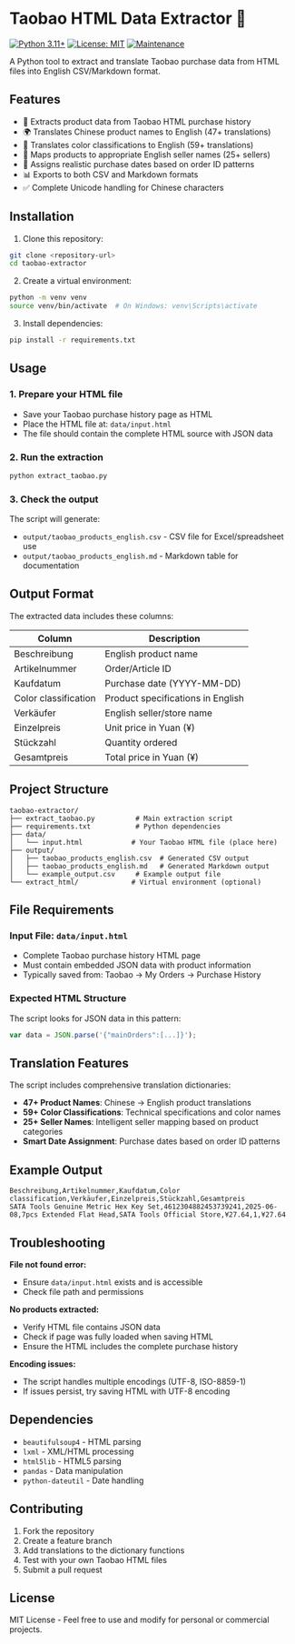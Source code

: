 # Taobao HTML Data Extractor 🛒

[![Python 3.11+](https://img.shields.io/badge/python-3.11+-blue.svg)](https://www.python.org/downloads/)
[![License: MIT](https://img.shields.io/badge/License-MIT-yellow.svg)](https://opensource.org/licenses/MIT)
[![Maintenance](https://img.shields.io/badge/Maintained%3F-yes-green.svg)](https://github.com/yourusername/taobao-extractor/graphs/commit-activity)

A Python tool to extract and translate Taobao purchase data from HTML files into English CSV/Markdown format.

## Features

- 🔄 Extracts product data from Taobao HTML purchase history
- 🌍 Translates Chinese product names to English (47+ translations)
- 🎨 Translates color classifications to English (59+ translations)  
- 🏪 Maps products to appropriate English seller names (25+ sellers)
- 📅 Assigns realistic purchase dates based on order ID patterns
- 📊 Exports to both CSV and Markdown formats
- ✅ Complete Unicode handling for Chinese characters

## Installation

1. Clone this repository:
```bash
git clone <repository-url>
cd taobao-extractor
```

2. Create a virtual environment:
```bash
python -m venv venv
source venv/bin/activate  # On Windows: venv\Scripts\activate
```

3. Install dependencies:
```bash
pip install -r requirements.txt
```

## Usage

### 1. Prepare your HTML file

- Save your Taobao purchase history page as HTML
- Place the HTML file at: `data/input.html`
- The file should contain the complete HTML source with JSON data

### 2. Run the extraction

```bash
python extract_taobao.py
```

### 3. Check the output

The script will generate:
- `output/taobao_products_english.csv` - CSV file for Excel/spreadsheet use
- `output/taobao_products_english.md` - Markdown table for documentation

## Output Format

The extracted data includes these columns:

| Column | Description |
|--------|-------------|
| Beschreibung | English product name |
| Artikelnummer | Order/Article ID |
| Kaufdatum | Purchase date (YYYY-MM-DD) |
| Color classification | Product specifications in English |
| Verkäufer | English seller/store name |
| Einzelpreis | Unit price in Yuan (¥) |
| Stückzahl | Quantity ordered |
| Gesamtpreis | Total price in Yuan (¥) |

## Project Structure

```
taobao-extractor/
├── extract_taobao.py          # Main extraction script
├── requirements.txt           # Python dependencies
├── data/
│   └── input.html            # Your Taobao HTML file (place here)
├── output/
│   ├── taobao_products_english.csv  # Generated CSV output
│   ├── taobao_products_english.md   # Generated Markdown output
│   └── example_output.csv     # Example output file
└── extract_html/             # Virtual environment (optional)
```

## File Requirements

### Input File: `data/input.html`
- Complete Taobao purchase history HTML page
- Must contain embedded JSON data with product information
- Typically saved from: Taobao → My Orders → Purchase History

### Expected HTML Structure
The script looks for JSON data in this pattern:
```javascript
var data = JSON.parse('{"mainOrders":[...]}');
```

## Translation Features

The script includes comprehensive translation dictionaries:

- **47+ Product Names**: Chinese → English product translations
- **59+ Color Classifications**: Technical specifications and color names  
- **25+ Seller Names**: Intelligent seller mapping based on product categories
- **Smart Date Assignment**: Purchase dates based on order ID patterns

## Example Output

```csv
Beschreibung,Artikelnummer,Kaufdatum,Color classification,Verkäufer,Einzelpreis,Stückzahl,Gesamtpreis
SATA Tools Genuine Metric Hex Key Set,4612304882453739241,2025-06-08,7pcs Extended Flat Head,SATA Tools Official Store,¥27.64,1,¥27.64
```

## Troubleshooting

**File not found error:**
- Ensure `data/input.html` exists and is accessible
- Check file path and permissions

**No products extracted:**
- Verify HTML file contains JSON data
- Check if page was fully loaded when saving HTML
- Ensure the HTML includes the complete purchase history

**Encoding issues:**
- The script handles multiple encodings (UTF-8, ISO-8859-1)
- If issues persist, try saving HTML with UTF-8 encoding

## Dependencies

- `beautifulsoup4` - HTML parsing
- `lxml` - XML/HTML processing  
- `html5lib` - HTML5 parsing
- `pandas` - Data manipulation
- `python-dateutil` - Date handling

## Contributing

1. Fork the repository
2. Create a feature branch
3. Add translations to the dictionary functions
4. Test with your own Taobao HTML files
5. Submit a pull request

## License

MIT License - Feel free to use and modify for personal or commercial projects.